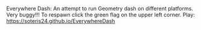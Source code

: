 Everywhere Dash:
An attempt to run Geometry dash on different platforms.
Very buggy!!!
To respawn click the green flag on the upper left corner.
Play: https://soteris24.github.io/EverywhereDash
